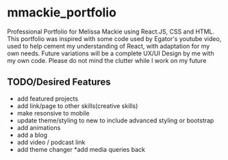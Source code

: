 # mmackie_portfolio
Professional Portfolio for Melissa Mackie using React.JS, CSS and HTML. This portfolio was inspired with some code used by Egator's youtube video, used to help cement my understanding of React, with adaptation for my own needs. Future variations will be a complete UX/UI Design by me with my own code. Please do not mind the clutter while I work on my future 


## TODO/Desired Features
* add featured projects
* add link/page to other skills(creative skills)
* make resonsive to mobile
* update theme/styling to new to include advanced styling or bootstrap
* add animations
* add a blog
* add video / podcast link
* add theme changer
*add media queries back


